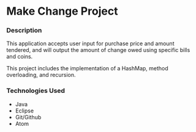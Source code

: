 # Make Change Project

### Description
This application accepts user input for purchase price and amount tendered, and will output the amount of change owed using specific bills and coins.

This project includes the implementation of a HashMap, method overloading, and recursion.

### Technologies Used
- Java
- Eclipse
- Git/Github
- Atom
